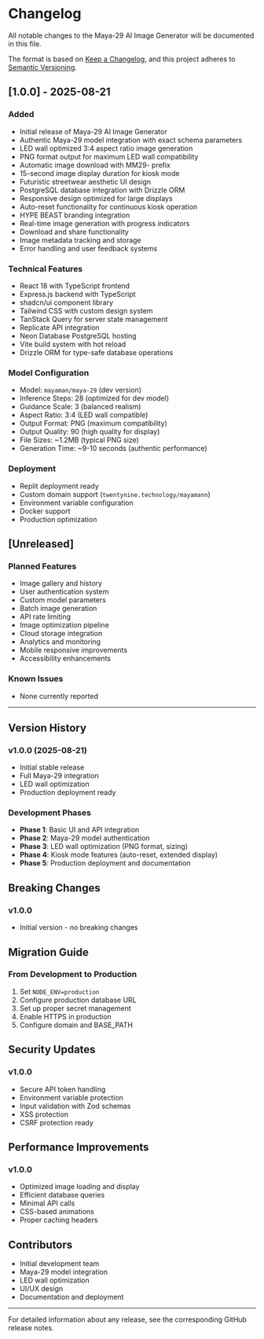 # Changelog

All notable changes to the Maya-29 AI Image Generator will be documented in this file.

The format is based on [Keep a Changelog](https://keepachangelog.com/en/1.0.0/),
and this project adheres to [Semantic Versioning](https://semver.org/spec/v2.0.0.html).

## [1.0.0] - 2025-08-21

### Added
- Initial release of Maya-29 AI Image Generator
- Authentic Maya-29 model integration with exact schema parameters
- LED wall optimized 3:4 aspect ratio image generation
- PNG format output for maximum LED wall compatibility
- Automatic image download with MM29- prefix
- 15-second image display duration for kiosk mode
- Futuristic streetwear aesthetic UI design
- PostgreSQL database integration with Drizzle ORM
- Responsive design optimized for large displays
- Auto-reset functionality for continuous kiosk operation
- HYPE BEAST branding integration
- Real-time image generation with progress indicators
- Download and share functionality
- Image metadata tracking and storage
- Error handling and user feedback systems

### Technical Features
- React 18 with TypeScript frontend
- Express.js backend with TypeScript
- shadcn/ui component library
- Tailwind CSS with custom design system
- TanStack Query for server state management
- Replicate API integration
- Neon Database PostgreSQL hosting
- Vite build system with hot reload
- Drizzle ORM for type-safe database operations

### Model Configuration
- Model: `mayaman/maya-29` (dev version)
- Inference Steps: 28 (optimized for dev model)
- Guidance Scale: 3 (balanced realism)
- Aspect Ratio: 3:4 (LED wall compatible)
- Output Format: PNG (maximum compatibility)
- Output Quality: 90 (high quality for display)
- File Sizes: ~1.2MB (typical PNG size)
- Generation Time: ~9-10 seconds (authentic performance)

### Deployment
- Replit deployment ready
- Custom domain support (`twentynine.technology/mayamann`)
- Environment variable configuration
- Docker support
- Production optimization

## [Unreleased]

### Planned Features
- Image gallery and history
- User authentication system
- Custom model parameters
- Batch image generation
- API rate limiting
- Image optimization pipeline
- Cloud storage integration
- Analytics and monitoring
- Mobile responsive improvements
- Accessibility enhancements

### Known Issues
- None currently reported

---

## Version History

### v1.0.0 (2025-08-21)
- Initial stable release
- Full Maya-29 integration
- LED wall optimization
- Production deployment ready

### Development Phases
- **Phase 1**: Basic UI and API integration
- **Phase 2**: Maya-29 model authentication
- **Phase 3**: LED wall optimization (PNG format, sizing)
- **Phase 4**: Kiosk mode features (auto-reset, extended display)
- **Phase 5**: Production deployment and documentation

## Breaking Changes

### v1.0.0
- Initial version - no breaking changes

## Migration Guide

### From Development to Production
1. Set `NODE_ENV=production`
2. Configure production database URL
3. Set up proper secret management
4. Enable HTTPS in production
5. Configure domain and BASE_PATH

## Security Updates

### v1.0.0
- Secure API token handling
- Environment variable protection
- Input validation with Zod schemas
- XSS protection
- CSRF protection ready

## Performance Improvements

### v1.0.0
- Optimized image loading and display
- Efficient database queries
- Minimal API calls
- CSS-based animations
- Proper caching headers

## Contributors

- Initial development team
- Maya-29 model integration
- LED wall optimization
- UI/UX design
- Documentation and deployment

---

For detailed information about any release, see the corresponding GitHub release notes.